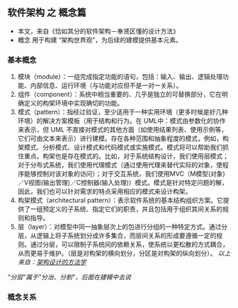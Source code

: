 ## 软件架构 之 概念篇

  * 本文，来自《恰如其分的软件架构－奉贤区懂的设计方法》
  * 概念 用于构建 “架构世界观”，为后续的建模提供基本元素。

### 基本概念

  1. 模块（module）：一组完成指定功能的语句，包括：输入、输出、逻辑处理功能、内部信息、运行环境（与功能对应但不是一对一关系）。
  2. 组件（component）：系统中相当重要的、几乎是独立的可替换部分，它在明确定义的构架环境中实现确切的功能。
  3. 模式（pattern）：指经过验证，至少适用于一种实用环境（更多时候是好几种环境）的解决方案模板（用于结构和行为。在 UML中：模式由参数化的协作来表示，但 UML 不直接对模式的其他方面（如使用结果列表、使用示例等，它们可由文本来表示）进行建模。存在各种范围和抽象程度的模式，例如，构架模式、分析模式、设计模式和代码模式或实施模式。模式将可以帮助我们抓住重点。构架也是存在模式的。比如，对于系统结构设计，我们使用层模式；对于分布式系统，我们使用代理模式（通过使用代理来替代实际的对象，使程序能够控制对该对象的访问）；对于交互系统，我们使用MVC（M模型(对象)／V视图(输出管理)／C控制器(输入处理)）模式。模式是针对特定问题的解，因此，我们也可以针对需求的特点采用相应的模式来设计构架。
  4. 构架模式（architectural pattern）：表示软件系统的基本结构组织方案。它提供了一组预定义的子系统、指定它们的职责，并且包括用于组织其间关系的规则和指导。
  5. 层（layer）：对模型中同一抽象层次上的包进行分组的一种特定方式。通过分层，从逻辑上将子系统划分成许多集合，而层间关系的形成要遵循一定的规则。通过分层，可以限制子系统间的依赖关系，使系统以更松散的方式耦合，从而更易于维护。（层是对构架的横向划分，分区是对构架的纵向划分）。
  *以上来自：[架构设计的方法学](http://blog.csdn.net/zhongguoren666/article/details/7001366)*

  *“分层”属于“分治、分割”，后面在建模中去说*

### 概念关系

